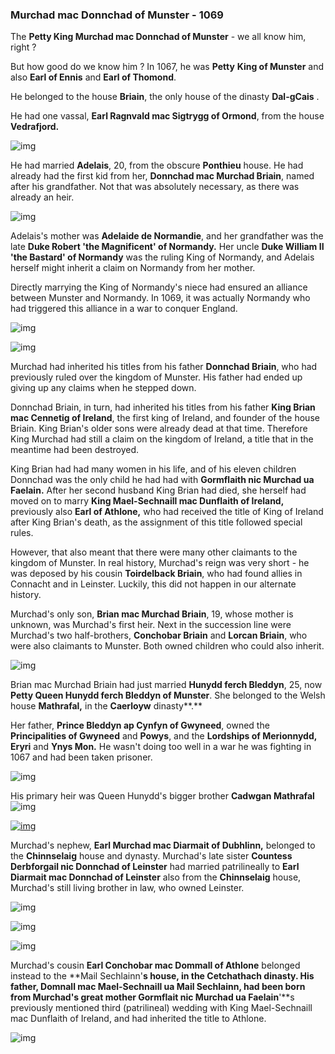 ### Murchad mac Donnchad of Munster - 1069

The **Petty King Murchad mac Donnchad of Munster** - we all know him, right ?

But how good do we know him ? In 1067, he was **Petty** **King of Munster** and also **Earl of Ennis** and **Earl of Thomond**.

He belonged to the house **Briain**, the only house of the dinasty **Dal-gCais** .

He had one vassal, **Earl Ragnvald mac Sigtrygg of Ormond**, from the house **Vedrafjord.**

![img](01-King_Murchad-1069/map1.jpg)



He had married **Adelais**, 20, from the obscure **Ponthieu** house. He had already had the first kid from her, **Donnchad mac Murchad Briain**, named after his grandfather. Not that was absolutely necessary, as there was already an heir.

![img](01-King_Murchad-1069/family2.jpg)



Adelais's mother was **Adelaide de Normandie**, and her grandfather was the late **Duke Robert 'the Magnificent' of Normandy.** Her uncle **Duke William II 'the Bastard' of Normandy** was the ruling King of Normandy, and Adelais herself might inherit a claim on Normandy from her mother. 

Directly marrying the King of Normandy's niece had ensured an alliance between Munster and Normandy. In 1069, it was actually Normandy who had triggered this alliance in a war to conquer England.

![img](01-King_Murchad-1069/family9.jpg)



![img](01-King_Murchad-1069\family10.jpg)

Murchad had inherited his titles from his father **Donnchad Briain**, who had previously ruled over the kingdom of Munster. His father had ended up giving up any claims when he stepped down.

Donnchad Briain, in turn, had inherited his titles from his father **King Brian mac Cennetig of Ireland**, the first king of Ireland, and founder of the house Briain. King Brian's older sons were already dead at that time. Therefore King Murchad had still a claim on the kingdom of Ireland, a title that in the meantime had been destroyed.

King Brian had had many women in his life, and of his eleven children Donnchad was the only child he had had with **Gormflaith nic Murchad ua Faelain.** After her second husband King Brian had died, she herself had moved on to marry **King Mael-Sechnaill mac Dunflaith of Ireland,** previously also **Earl of Athlone,** who had received the title of King of Ireland after King Brian's death, as the assignment of this title followed special rules.

However, that also meant that there were many other claimants to the kingdom of Munster. In real history, Murchad's reign was very short - he was deposed by his cousin **Toirdelback Briain**, who had found allies in Connacht and in Leinster. Luckily, this did not happen in our alternate history.

Murchad's only son, **Brian mac Murchad Briain**, 19, whose mother is unknown, was Murchad's first heir. Next in the succession line were Murchad's two half-brothers, **Conchobar Briain** and **Lorcan Briain**, who were also claimants to Munster. Both owned children who could also inherit.



![img](01-King_Murchad-1069/dinasty1.jpg)

Brian mac Murchad Briain had just married **Hunydd ferch Bleddyn**, 25, now **Petty Queen Hunydd ferch Bleddyn of Munster**. She belonged to the Welsh house **Mathrafal,** in the **Caerloyw** dinasty**.**

Her father, **Prince Bleddyn ap Cynfyn of Gwyneed**, owned the **Principalities of Gwyneed** and **Powys**, and the **Lordships of Merionnydd, Eryri** and **Ynys Mon.** He wasn't doing too well in a war he was fighting in 1067 and had been taken prisoner. 

![img](01-King_Murchad-1069/family4.jpg)

His primary heir was Queen Hunydd's bigger brother **Cadwgan Mathrafal**
![img](01-King_Murchad-1069/family3.jpg)


[![img](https://1.bp.blogspot.com/-YYQDLrsol80/YHKlHXGp2sI/AAAAAAAAoQ0/9nIUPINWMwUZAraF5uaaBGosmzFrIO5GgCLcBGAsYHQ/w640-h454/family3.jpg)](https://1.bp.blogspot.com/-YYQDLrsol80/YHKlHXGp2sI/AAAAAAAAoQ0/9nIUPINWMwUZAraF5uaaBGosmzFrIO5GgCLcBGAsYHQ/s1341/family3.jpg)




Murchad's nephew, **Earl Murchad mac Diarmait of Dubhlinn,** belonged to the **Chinnselaig** house and dynasty. Murchad's late sister **Countess Derbforgail nic Donnchad of Leinster** had married patrilineally to **Earl Diarmait mac Donnchad of Leinster** also from the **Chinnselaig** house, Murchad's still living brother in law, who owned Leinster.

![img](01-King_Murchad-1069/family7.jpg)


![img](01-King_Murchad-1069/family6.jpg)

![img](01-King_Murchad-1069/family5.jpg)


Murchad's cousin **Earl Conchobar mac Dommall of Athlone** belonged instead to the **Mail Sechlainn'**s house, in the **Cetchathach** dinasty. His father, **Domnall mac Mael-Sechnaill ua Mail Sechlainn,** had been born from Murchad's great mother Gormflait nic Murchad ua Faelain**'**s previously mentioned third (patrilineal) wedding with King Mael-Sechnaill mac Dunflaith of Ireland, and had inherited the title to Athlone.

![img](01-King_Murchad-1069/family8.jpg)